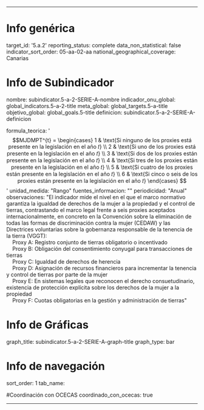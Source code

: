 ---

# Info genérica
target_id: '5.a.2'
reporting_status: complete
data_non_statistical: false
indicator_sort_order: 05-aa-02-aa
national_geographical_coverage: Canarias

# Info de Subindicador
nombre: subindicator.5-a-2-SERIE-A-nombre
indicador_onu_global: global_indicators.5-a-2-title
meta_global: global_targets.5-a-title
objetivo_global: global_goals.5-title
definicion: subindicator.5-a-2-SERIE-A-definicion

formula_teorica: '$$MJDMPT^{t} = \begin{cases}
1 & \text{Si ninguno de los proxies está presente en la legislación en el año 𝑡} \\
2 & \text{Si uno de los proxies está presente en la legislación en el año 𝑡} \\
3 & \text{Si dos de los proxies están presente en la legislación en el año 𝑡} \\
4 & \text{Si tres de los proxies están presente en la legislación en el año 𝑡} \\
5 & \text{Si cuatro de los proxies están presente en la legislación en el año 𝑡} \\
6 & \text{Si cinco o seis de los proxies están presente en la legislación en el año 𝑡}
\end{cases} $$'
unidad_medida: "Rango"
fuentes_informacion: ""
periodicidad: "Anual"
observaciones: "El indicador mide el nivel en el que el marco normativo garantiza la igualdad de derechos de la mujer a la propiedad y el control de tierras, contrastando el marco legal frente a seis proxies aceptados internacionalmente, en concreto en la Convención sobre la eliminación de todas las formas de discriminación contra la mujer (CEDAW) y las Directrices voluntarias sobre la gobernanza responsable de la tenencia de la tierra (VGGT):<br>
&nbsp;&nbsp;&nbsp; Proxy A: Registro conjunto de tierras obligatorio o incentivado<br>
&nbsp;&nbsp;&nbsp; Proxy B: Obligación del consentimiento conyugal para transacciones de tierras<br>
&nbsp;&nbsp;&nbsp; Proxy C: Igualdad de derechos de herencia<br>
&nbsp;&nbsp;&nbsp; Proxy D: Asignación de recursos financieros para incrementar la tenencia y control de tierras por parte de la mujer<br>
&nbsp;&nbsp;&nbsp; Proxy E: En sistemas legales que reconocen el derecho consuetudinario, existencia de protección explícita sobre los derechos de la mujer a la propiedad<br>
&nbsp;&nbsp;&nbsp; Proxy F: Cuotas obligatorias en la gestión y administración de tierras"

# Info de Gráficas
graph_title: subindicator.5-a-2-SERIE-A-graph-title
graph_type: bar

# Info de navegación
sort_order: 1
tab_name:

#Coordinación con OCECAS
coordinado_con_ocecas: true

---